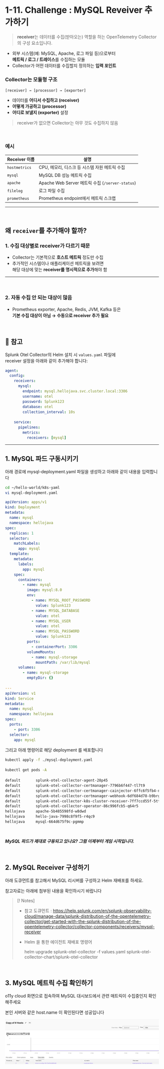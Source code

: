# 1-11. Challenge : MySQL Reveiver 추가하기

> **receiver**는 데이터를 수집(받아오는) 역할을 하는 OpenTelemetry Collector의 구성 요소입니다.

- 외부 시스템(예: MySQL, Apache, 로그 파일 등)으로부터  
  **메트릭 / 로그 / 트레이스**를 수집하는 모듈
- Collector가 어떤 데이터를 수집할지 정의하는 **입력 포인트**

### Collector는 모듈형 구조

```
[receiver] → [processor] → [exporter]
```

- 데이터를 **어디서 수집하고 (receiver)**
- **어떻게 가공하고 (processor)**
- **어디로 보낼지 (exporter)** 설정

> receiver가 없으면 Collector는 아무 것도 수집하지 않음

</br>

### 예시

| Receiver 이름 | 설명                                             |
| ------------- | ------------------------------------------------ |
| `hostmetrics` | CPU, 메모리, 디스크 등 시스템 자원 메트릭 수집   |
| `mysql`       | MySQL DB 성능 메트릭 수집                        |
| `apache`      | Apache Web Server 메트릭 수집 (`/server-status`) |
| `filelog`     | 로그 파일 수집                                   |
| `prometheus`  | Prometheus endpoint에서 메트릭 스크랩            |

---

</br>

## 왜 `receiver`를 추가해야 할까?

### 1. 수집 대상별로 receiver가 다르기 때문

- Collector는 기본적으로 **호스트 메트릭** 정도만 수집
- 추가적인 시스템이나 애플리케이션 메트릭을 보려면  
  해당 대상에 맞는 **receiver를 명시적으로 추가**해야 함

---

</br>

### 2. 자동 수집 안 되는 대상이 많음

- Prometheus exporter, Apache, Redis, JVM, Kafka 등은  
  **기본 수집 대상이 아님 → 수동으로 receiver 추가 필요**

</br>

## 📝 참고

Splunk Otel Collector의 Helm 설치 시 `values.yaml` 파일에  
receiver 설정을 아래와 같이 추가해야 합니다:

```yaml
agent:
  config:
    receivers:
      mysql:
        endpoint: mysql.hellojava.svc.cluster.local:3306
        username: otel
        password: Splunk123
        database: otel
        collection_interval: 10s

    service:
      pipelines:
        metrics:
          receivers: [mysql]
```

---

## 1. MySQL 파드 구동시키기

아래 경로에 mysql-deployment.yaml 파일을 생성하고 아래와 같이 내용을 입력합니다

```bash
cd ~/hello-world/k8s-yaml
vi mysql-deployment.yaml
```

```yaml
apiVersion: apps/v1
kind: Deployment
metadata:
  name: mysql
  namespace: hellojava
spec:
  replicas: 1
  selector:
    matchLabels:
      app: mysql
  template:
    metadata:
      labels:
        app: mysql
    spec:
      containers:
        - name: mysql
          image: mysql:8.0
          env:
            - name: MYSQL_ROOT_PASSWORD
              value: Splunk123
            - name: MYSQL_DATABASE
              value: otel
            - name: MYSQL_USER
              value: otel
            - name: MYSQL_PASSWORD
              value: Splunk123
          ports:
            - containerPort: 3306
          volumeMounts:
            - name: mysql-storage
              mountPath: /var/lib/mysql
      volumes:
        - name: mysql-storage
          emptyDir: {}

---
apiVersion: v1
kind: Service
metadata:
  name: mysql
  namespace: hellojava
spec:
  ports:
    - port: 3306
  selector:
    app: mysql
```

그리고 아래 명령어로 해당 deployment 를 배포합니다

```bash
kubectl apply -f ./mysql-deployment.yaml

kubectl get pods -A

default       splunk-otel-collector-agent-28p45                               1/1     Running     0              22h
default       splunk-otel-collector-certmanager-7796b6f447-tl7t9              1/1     Running     0              25h
default       splunk-otel-collector-certmanager-cainjector-6ffc6f5fb4-nvx86   1/1     Running     0              25h
default       splunk-otel-collector-certmanager-webhook-6df684d78-b9brg       1/1     Running     0              25h
default       splunk-otel-collector-k8s-cluster-receiver-7ff7ccd55f-5tthq     1/1     Running     0              24h
default       splunk-otel-collector-operator-86c996fcb5-q64r5                 2/2     Running     0              25h
hellojava     apache-5b485598fd-w8dwd                                         1/1     Running     0              23h
hellojava     hello-java-7998c8f9f5-r4qc9                                     1/1     Running     0              24h
hellojava     mysql-664d675f9c-pgmmp                                          1/1     Running     0              23h
```

</br>

_**MySQL 파드가 제대로 구동되고 있나요? 그럼 이제부터 게임 시작입니다.**_

</br>

## 2. MySQL Receiver 구성하기

아래 도큐먼트를 참고해서 MySQL 리시버를 구성하고 Helm 재배포를 하세요.

참고자료는 아래에 첨부된 내용을 확인하시기 바랍니다

> [! Notes]
>
> - 참고 도큐먼트 : https://help.splunk.com/en/splunk-observability-cloud/manage-data/splunk-distribution-of-the-opentelemetry-collector/get-started-with-the-splunk-distribution-of-the-opentelemetry-collector/collector-components/receivers/mysql-receiver
>
> - Helm 을 통한 에이전트 재배포 명령어
>
>   helm upgrade splunk-otel-collector -f values.yaml splunk-otel-collector-chart/splunk-otel-collector

</br>

## 3. MySQL 메트릭 수집 확인하기

o11y cloud 화면으로 접속하여 MySQL 대시보드에서 관련 매트릭이 수집중인지 확인 해주세요

본인 서버와 같은 host.name 이 확인된다면 성공입니다

![](../../images/1-ninja-kr/1-11-configuration2.jpg)
